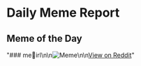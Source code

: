 # Daily Meme Report

## Meme of the Day
"### me🔨irl\n\n![Meme](https://i.redd.it/w3m43d9w7fmd1.gif)\n\n[View on Reddit](https://redd.it/1f7ap97)"
